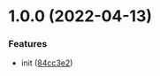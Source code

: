 # 1.0.0 (2022-04-13)


### Features

* init ([84cc3e2](https://github.com/meixg/fastify-lru-cache/commit/84cc3e23f362b59adddb894d4d2e44961296ccd7))
